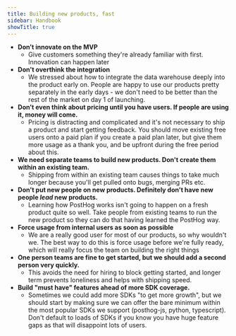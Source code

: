 ```yaml
---
title: Building new products, fast
sidebar: Handbook
showTitle: true
---
```


* **Don’t innovate on the MVP**
  * Give customers something they're already familiar with first. Innovation can happen later
* **Don't overthink the integration**
  * We stressed about how to integrate the data warehouse deeply into the product early on. People are happy to use our products pretty separately in the early days - we don't need to be better than the rest of the market on day 1 of launching.
* **Don’t even think about pricing until you have users. If people are using it, money will come.**
  * Pricing is distracting and complicated and it's not necessary to ship a product and start getting feedback. You should move existing free users onto a paid plan if you create a paid plan later, but give them more usage as a thank you, and be upfront during the free period about this.
* **We need separate teams to build new products. Don't create them within an existing team.**
  * Shipping from within an existing team causes things to take much longer because you'll get pulled onto bugs, merging PRs etc.
* **Don't put new people on new products. Definitely don't have new people _lead_ new products.**
  * Learning how PostHog works isn't going to happen on a fresh product quite so well. Take people from existing teams to run the new product so they can do that having learned the PostHog way.
* **Force usage from internal users as soon as possible**
  * We are a really good user for most of our products, so why wouldn't we. The best way to do this is force usage before we're fully ready, which will really focus the team on building the right things
* **One person teams are fine to get started, but we should add a second person very quickly.**
  * This avoids the need for hiring to block getting started, and longer term prevents loneliness and helps with shipping speed.
* **Build "must have" features ahead of more SDK coverage.**
  * Sometimes we could add more SDKs "to get more growth", but we should start by making sure we can offer the bare minimum within the most popular SDKs we support (posthog-js, python, typescript). Don't default to loads of SDKs if you know you have huge feature gaps as that will disappoint lots of users.
